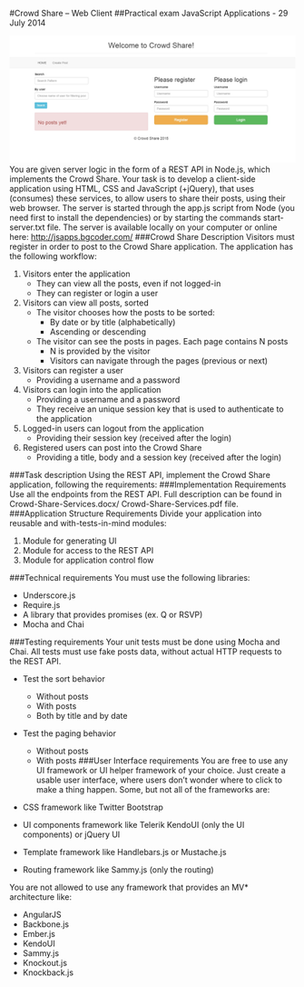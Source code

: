 #Crowd Share – Web Client
##Practical exam JavaScript Applications - 29 July 2014

<img src="images/home.jpg"></img>
You are given server logic in the form of a REST API in Node.js, which implements the Crowd Share. Your task is to develop a client-side application using HTML, CSS and JavaScript (+jQuery), that uses (consumes) these services, to allow users to share their posts, using their web browser. 
The server is started through the app.js script from Node (you need first to install the dependencies) or by starting the commands start-server.txt file.
The server is available locally on your computer or online here: http://jsapps.bgcoder.com/ 
###Crowd Share Description
Visitors must register in order to post to the Crowd Share application. 
The application has the following workflow:
 
1. 	Visitors enter the application
	* 	They can view all the posts, even if not logged-in
	*	They can register or login a user
2. 	Visitors can view all posts, sorted
	* 	The visitor chooses how the posts to be sorted:
		- 	By date or by title (alphabetically)
		- 	Ascending or descending
	* 	The visitor can see the posts in pages. Each page contains N posts
		- 	N is provided by the visitor
		- 	Visitors can navigate through the pages (previous or next)
3. 	Visitors can register a user
	* 	Providing a username and a password
4. 	Visitors can login into the application
	* 	Providing a username and a password
	* 	They receive an unique session key that is used to authenticate to the application
5. 	Logged-in users can logout from the application
	* 	Providing their session key (received after the login) 
6. 	Registered users can post into the Crowd Share
	*	Providing a title, body and a session key (received after the login)

###Task description
Using the REST API, implement the Crowd Share application, following the requirements:
###Implementation Requirements
Use all the endpoints from the REST API. Full description can be found in Crowd-Share-Services.docx/ Crowd-Share-Services.pdf file.
###Application Structure Requirements
Divide your application into reusable and with-tests-in-mind modules:

1.	Module for generating UI
2.	Module for access to the REST API
3.	Module for application control flow

###Technical requirements
You must use the following libraries:

*	Underscore.js
*	Require.js
*	A library that provides promises (ex. Q or RSVP)
*	Mocha and Chai

###Testing requirements
Your unit tests must be done using Mocha and Chai. All tests must use fake posts data, without actual HTTP requests to the REST API.

*	Test the sort behavior
	-	Without posts
	-	With posts
	-	Both by title and by date
*	Test the paging behavior
	-	Without posts
	-	With posts
###User Interface requirements
You are free to use any UI framework or UI helper framework of your choice. Just create a usable user interface, where users don’t wonder where to click to make a thing happen.
Some, but not all of the frameworks are:

*	CSS framework like Twitter Bootstrap
*	UI components framework like Telerik KendoUI (only the UI components) or jQuery UI
*	Template framework like Handlebars.js or Mustache.js
*	Routing framework like Sammy.js (only the routing)

You are not allowed to use any framework that provides an MV* architecture like:

*	AngularJS
*	Backbone.js
*	Ember.js
*	KendoUI
*	Sammy.js
*	Knockout.js
*	Knockback.js
